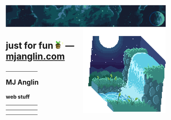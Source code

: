 <div id='main'>
	<div id='top-images'>
		<span>
			<img src='./images/clxrity_banner.png' />
			<img src='./images/clxrity_fountain.gif' align='right' />
		</span>
	</div>
	<h1>
		<span>
			just for fun <img src='./images/potted_plant.gif' width='25px' height='25px' /> — <a href='https://mjanglin.com' target='_blank'>mjanglin.com</a>
		</span>
	</h1>
	<div id='info'>
		<span>
			<h2>
				<hr width='100px' />
				<span>
					MJ Anglin
				</span>
			</h2>
		</span>
	</div>
	<div id='desc'>
		<h3>web stuff</h3>
	</div>
	<div id='end'>
		<hr width='100px' />
		<hr width='100px' />
		<hr width='100px' />
	</div>
</div>
